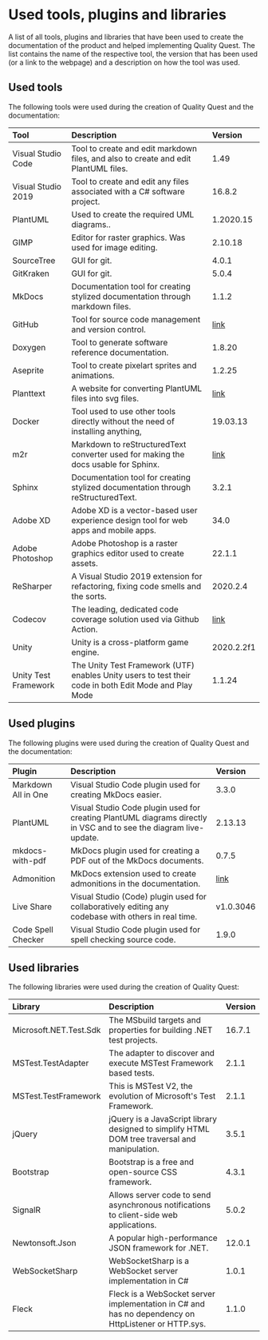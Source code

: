 # Used tools, plugins and libraries

A list of all tools, plugins and libraries that have been used to create the documentation of the product and helped implementing Quality Quest. The list contains the name of the respective tool, the version that has been used (or a link to the webpage) and a description on how the tool was used.

## Used tools

The following tools were used during the creation of Quality Quest and the documentation:

| Tool                 | Description                                                                                           | Version                                 |
| :------------------- | :---------------------------------------------------------------------------------------------------- | :-------------------------------------- |
| Visual Studio Code   | Tool to create and edit markdown files, and also to create and edit PlantUML files.                   | 1.49                                    |
| Visual Studio 2019   | Tool to create and edit any files associated with a C# software project.                              | 16.8.2                                  |
| PlantUML             | Used to create the required UML diagrams..                                                            | 1.2020.15                               |
| GIMP                 | Editor for raster graphics. Was used for image editing.                                               | 2.10.18                                 |
| SourceTree           | GUI for git.                                                                                          | 4.0.1                                   |
| GitKraken            | GUI for git.                                                                                          | 5.0.4                                   |
| MkDocs               | Documentation tool for creating stylized documentation through markdown files.                        | 1.1.2                                   |
| GitHub               | Tool for source code management and version control.                                                  | [link](https://github.com/)             |
| Doxygen              | Tool to generate software reference documentation.                                                    | 1.8.20                                  |
| Aseprite             | Tool to create pixelart sprites and animations.                                                       | 1.2.25                                  |
| Planttext            | A website for converting PlantUML files into svg files.                                               | [link](https://www.planttext.com/)      |
| Docker               | Tool used to use other tools directly without the need of installing anything,                        | 19.03.13                                |
| m2r                  | Markdown to reStructuredText converter used for making the docs usable for Sphinx.                    | [link](https://github.com/miyakogi/m2r) |
| Sphinx               | Documentation tool for creating stylized documentation through reStructuredText.                      | 3.2.1                                   |
| Adobe XD             | Adobe XD is a vector-based user experience design tool for web apps and mobile apps.                  | 34.0                                    |
| Adobe Photoshop      | Adobe Photoshop is a raster graphics editor used to create assets.                                    | 22.1.1                                  |
| ReSharper            | A Visual Studio 2019 extension for refactoring, fixing code smells and the sorts.                     | 2020.2.4                                |
| Codecov              | The leading, dedicated code coverage solution used via Github Action.                                 | [link](https://about.codecov.io/)       |
| Unity                | Unity is a cross-platform game engine.                                                                | 2020.2.2f1                              |
| Unity Test Framework | The Unity Test Framework (UTF) enables Unity users to test their code in both Edit Mode and Play Mode | 1.1.24                                  |

</span>

## Used plugins

The following plugins were used during the creation of Quality Quest and the documentation:

| Plugin              | Description                                                                                                       | Version                                                                    |
| :------------------ | :---------------------------------------------------------------------------------------------------------------- | :------------------------------------------------------------------------- |
| Markdown All in One | Visual Studio Code plugin used for creating MkDocs easier.                                                        | 3.3.0                                                                      |
| PlantUML            | Visual Studio Code plugin used for creating PlantUML diagrams directly in VSC and to see the diagram live-update. | 2.13.13                                                                    |
| mkdocs-with-pdf     | MkDocs plugin used for creating a PDF out of the MkDocs documents.                                                | 0.7.5                                                                      |
| Admonition          | MkDocs extension used to create admonitions in the documentation.                                                 | [link](https://squidfunk.github.io/mkdocs-material/reference/admonitions/) |
| Live Share          | Visual Studio (Code) plugin used for collaboratively editing any codebase with others in real time.               | v1.0.3046                                                                  |
| Code Spell Checker  | Visual Studio Code plugin used for spell checking source code.                                                    | 1.9.0                                                                      |


</span>

## Used libraries

The following libraries were used during the creation of Quality Quest:

| Library                | Description                                                                                         | Version |
| :--------------------- | :-------------------------------------------------------------------------------------------------- | :------ |
| Microsoft.NET.Test.Sdk | The MSbuild targets and properties for building .NET test projects.                                 | 16.7.1  |
| MSTest.TestAdapter     | The adapter to discover and execute MSTest Framework based tests.                                   | 2.1.1   |
| MSTest.TestFramework   | This is MSTest V2, the evolution of Microsoft's Test Framework.                                     | 2.1.1   |
| jQuery                 | jQuery is a JavaScript library designed to simplify HTML DOM tree traversal and manipulation.       | 3.5.1   |
| Bootstrap              | Bootstrap is a free and open-source CSS framework.                                                  | 4.3.1   |
| SignalR                | Allows server code to send asynchronous notifications to client-side web applications.              | 5.0.2   |
| Newtonsoft.Json        | A popular high-performance JSON framework for .NET.                                                 | 12.0.1  |
| WebSocketSharp         | WebSocketSharp is a WebSocket server implementation in C#                                           | 1.0.1   |
| Fleck                  | Fleck is a WebSocket server implementation in C# and has no dependency on HttpListener or HTTP.sys. | 1.1.0   |


</span>
